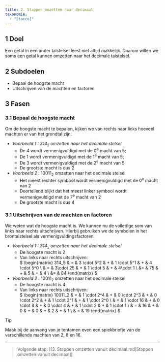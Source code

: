```yaml
---
title: 2. Stappen omzetten naar decimaal
taxonomie:
  - "[taxco]"
---
```


## 1 Doel

Een getal in een ander talstelsel leest niet altijd makkelijk. Daarom
willen we soms een getal kunnen omzetten naar het decimale talstelsel.

## 2 Subdoelen

- Bepaal de hoogste macht
- Uitschrijven van de machten en factoren

## 3 Fasen

### 3.1 Bepaal de hoogste macht

Om de hoogste macht te bepalen, kijken we van rechts naar links hoeveel machten er van het grondtal zijn.

- *Voorbeeld 1 : $314_5$ omzetten naar het decimale stelsel*
  - De 4 wordt vermenigvuldigd met de 0<sup>e</sup> macht van 5;
  - De 1 wordt vermenigvuldigd met de 1<sup>e</sup> macht van 5;
  - De 3 wordt vermenigvuldigd met de 2<sup>e</sup> macht van 5
  - De grootste macht is dus 2
- *Voorbeeld 2* : $10011_2$ omzetten naar het decimale stelsel
  - Het meest rechter symbool  wordt vermenigvuldigd met de
  0<sup>e</sup> macht van 2
  - Doortellend blijkt dat het meest linker symbool wordt
  vermenigvuldigd met de 7<sup>e</sup> macht van 2
  - De grootste macht is dus 4

### 3.1 Uitschrijven van de machten en factoren

We weten wat de hoogste macht is. We kunnen nu de volledige som van
links naar rechts uitschrijven. Hierbij gebruiken we de symbolen in
het brontalstelsel als vermenigvuldingsfactoren.

- *Voorbeeld 1 : $314_5$ omzetten naar het decimale stelsel*
  - De hoogste macht is 2
  - Van links naar rechts uitschrijven: \
$
\begin{matrix}
314_5 & = & 3 \cdot 5^2 & + & 1 \cdot 5^1 & + & 4 \cdot 5^0 \\
& = & 3\cdot 25 & + & 1 \cdot 5 & + & 4\cdot 1 \\
&= & 75 & + & 5 & + & 4 \\
&= & 84
\end{matrix}
$
- *Voorbeeld 2* : $10011_2$ omzetten naar het decimale stelsel
  - De hoogste macht is 4
  - Van links naar rechts uitschrijven: \
$
\begin{matrix}
10011_2 & = & 
  1 \cdot 2^4 & + &
  0 \cdot 2^3 & + & 0 \cdot 2^2 & + & 1 \cdot 2^1 & + & 1 \cdot 2^0 \\
& = &
  1 \cdot 16 & + &
  0 \cdot 8 & + & 0 \cdot 4 & + & 1 \cdot 2 & + & 1 \cdot 1 \\
& = & 16 & + & 0 & + & 0 & + & 2 & + & 1 \\
& = & 19
\end{matrix}
$


> [!TIP]
> Maak bij de aanvang van je tentamen even een spiekbriefje van
> de verschillende machten van 2, 8 en 16.

---



> Volgende stap: [[3. Stappen omzetten vanuit decimaal.md|Stappen omzetten vanuit decimaal]]
